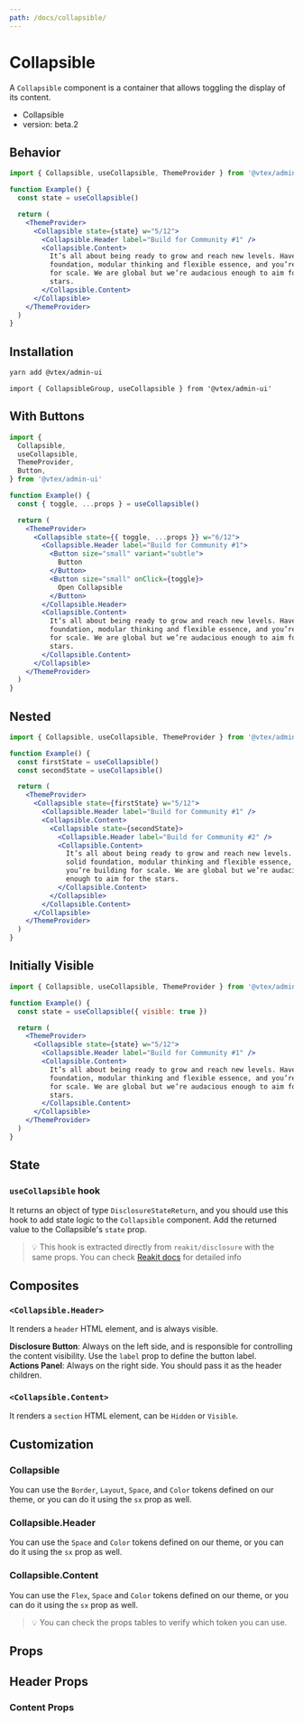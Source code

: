 ```yaml
---
path: /docs/collapsible/
---
```


# Collapsible

A `Collapsible` component is a container that allows toggling the display of its content.

- Collapsible
- version: beta.2

## Behavior

```jsx
import { Collapsible, useCollapsible, ThemeProvider } from '@vtex/admin-ui'

function Example() {
  const state = useCollapsible()

  return (
    <ThemeProvider>
      <Collapsible state={state} w="5/12">
        <Collapsible.Header label="Build for Community #1" />
        <Collapsible.Content>
          It’s all about being ready to grow and reach new levels. Have a solid
          foundation, modular thinking and flexible essence, and you’re building
          for scale. We are global but we’re audacious enough to aim for the
          stars.
        </Collapsible.Content>
      </Collapsible>
    </ThemeProvider>
  )
}
```

## Installation

```bash
yarn add @vtex/admin-ui
```

```tsx
import { CollapsibleGroup, useCollapsible } from '@vtex/admin-ui'
```

## With Buttons

```jsx
import {
  Collapsible,
  useCollapsible,
  ThemeProvider,
  Button,
} from '@vtex/admin-ui'

function Example() {
  const { toggle, ...props } = useCollapsible()

  return (
    <ThemeProvider>
      <Collapsible state={{ toggle, ...props }} w="6/12">
        <Collapsible.Header label="Build for Community #1">
          <Button size="small" variant="subtle">
            Button
          </Button>
          <Button size="small" onClick={toggle}>
            Open Collapsible
          </Button>
        </Collapsible.Header>
        <Collapsible.Content>
          It’s all about being ready to grow and reach new levels. Have a solid
          foundation, modular thinking and flexible essence, and you’re building
          for scale. We are global but we’re audacious enough to aim for the
          stars.
        </Collapsible.Content>
      </Collapsible>
    </ThemeProvider>
  )
}
```

## Nested

```jsx
import { Collapsible, useCollapsible, ThemeProvider } from '@vtex/admin-ui'

function Example() {
  const firstState = useCollapsible()
  const secondState = useCollapsible()

  return (
    <ThemeProvider>
      <Collapsible state={firstState} w="5/12">
        <Collapsible.Header label="Build for Community #1" />
        <Collapsible.Content>
          <Collapsible state={secondState}>
            <Collapsible.Header label="Build for Community #2" />
            <Collapsible.Content>
              It’s all about being ready to grow and reach new levels. Have a
              solid foundation, modular thinking and flexible essence, and
              you’re building for scale. We are global but we’re audacious
              enough to aim for the stars.
            </Collapsible.Content>
          </Collapsible>
        </Collapsible.Content>
      </Collapsible>
    </ThemeProvider>
  )
}
```

## Initially Visible

```jsx
import { Collapsible, useCollapsible, ThemeProvider } from '@vtex/admin-ui'

function Example() {
  const state = useCollapsible({ visible: true })

  return (
    <ThemeProvider>
      <Collapsible state={state} w="5/12">
        <Collapsible.Header label="Build for Community #1" />
        <Collapsible.Content>
          It’s all about being ready to grow and reach new levels. Have a solid
          foundation, modular thinking and flexible essence, and you’re building
          for scale. We are global but we’re audacious enough to aim for the
          stars.
        </Collapsible.Content>
      </Collapsible>
    </ThemeProvider>
  )
}
```

## State

### `useCollapsible` hook

It returns an object of type `DisclosureStateReturn`, and you should use this hook to add state logic to the `Collapsible` component. Add the returned value to the Collapsible's `state` prop.

> 💡 This hook is extracted directly from `reakit/disclosure` with the same props. You can check [Reakit docs](https://reakit.io/docs/disclosure/#usedisclosurestate) for detailed info

## Composites

### `<Collapsible.Header>`

It renders a `header` HTML element, and is always visible.<br/>

**Disclosure Button**: Always on the left side, and is responsible for controlling the content visibility. Use the `label` prop to define the button label. <br />
**Actions Panel**: Always on the right side. You should pass it as the header children.

### `<Collapsible.Content>`

It renders a `section` HTML element, can be `Hidden` or `Visible`.

## Customization

### Collapsible

You can use the `Border`, `Layout`, `Space`, and `Color` tokens defined on our theme, or you can do it using the `sx` prop as well.

### Collapsible.Header

You can use the `Space` and `Color` tokens defined on our theme, or you can do it using the `sx` prop as well.

### Collapsible.Content

You can use the `Flex`, `Space` and `Color` tokens defined on our theme, or you can do it using the `sx` prop as well.

> 💡 You can check the props tables to verify which token you can use.

## Props

<proptypes heading="Collapsible" component="Collapsible" />

## Header Props

<proptypes heading="Collapsible.Header" component="Collapsible.Header" />

### Content Props

<proptypes heading="Collapsible.Content" component="Collapsible.Content" />
